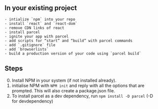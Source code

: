 ## In your existing project
    - intialize `npm` into your repo
    - install `react` and `react-dom`
    - remove CDN links of react
    - install parcel
    - ignite your app with parcel
    - add scripts for “start” and “build” with parcel commands
    - add `.gitignore` file
    - add `browserlists`
    - build a production version of your code using `parcel build`
## Steps

0. Install NPM in your system (if not installed already).
1. initialise NPM with ```NPM init``` and reply with all the options that are prompted. This will also create a package.json file.
2. To install parcel as a dev dependency, run ```npm install -D parcel``` (-D for devdependency)